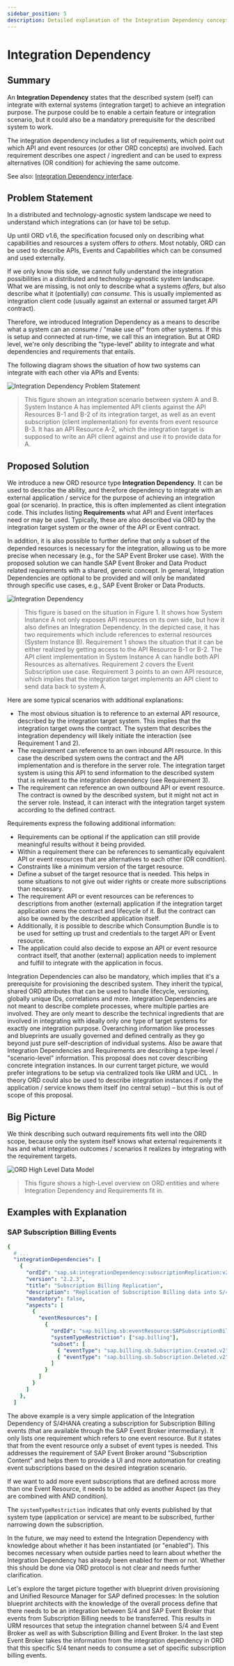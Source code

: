 ```yaml
---
sidebar_position: 5
description: Detailed explanation of the Integration Dependency concept.
---
```


# Integration Dependency

## Summary

An **Integration Dependency** states that the described system (self) can integrate with external systems (integration target) to achieve an integration purpose.
The purpose could be to enable a certain feature or integration scenario, but it could also be a mandatory prerequisite for the described system to work.

The integration dependency includes a list of requirements, which point out which API and event resources (or other ORD concepts) are involved.
Each requirement describes one aspect / ingredient and can be used to express alternatives (OR condition) for achieving the same outcome.

See also: [Integration Dependency interface](../../spec-v1/interfaces/document#integration-dependency).

## Problem Statement

In a distributed and technology-agnostic system landscape we need to understand which integrations can (or have to) be setup.

Up until ORD v1.6, the specification focused only on describing what capabilities and resources a system offers _to others_.
Most notably, ORD can be used to describe APIs, Events and Capabilities which can be consumed and used externally.

If we only know this side, we cannot fully understand the integration possibilities in a distributed and technology-agnostic system landscape.
What we are missing, is not only to describe what a systems _offers_, but also describe what it (potentially) _can consume_.
This is usually implemented as integration client code (usually against an external or assumed target API contract).

Therefore, we introduced Integration Dependency as a means to describe what a system can an _consume_ / "make use of" from other systems.
If this is setup and connected at run-time, we call this an integration.
But at ORD level, we're only describing the "type-level" ability to integrate and what dependencies and requirements that entails.

The following diagram shows the situation of how two systems can integrate with each other via APIs and Events:

![Integration Dependency Problem Statement](/img/integration-dependency-ps.drawio.svg "Integration Dependency Problem Statement")

> This figure shown an integration scenario between system A and B. System Instance A has implemented API clients against the API Resources B-1 and B-2 of its integration target, as well as an event subscription (client implementation) for events from event resource B-3. It has an API Resource A-2, which the integration target is supposed to write an API client against and use it to provide data for A.

## Proposed Solution

We introduce a new ORD resource type **Integration Dependency**. It can be used to describe the ability, and therefore dependency to integrate with an external application / service for the purpose of achieving an integration goal (or scenario). In practice, this is often implemented as client integration code. This includes listing **Requirements** what API and Event interfaces need or may be used. Typically, these are also described via ORD by the integration target system or the owner of the API or Event contract.

In addition, it is also possible to further define that only a subset of the depended resources is necessary for the integration, allowing us to be more precise when necessary (e.g., for the SAP Event Broker use case).
With the proposed solution we can handle SAP Event Broker and Data Product related requirements with a shared, generic concept. In general, Integration Dependencies are optional to be provided and will only be mandated through specific use cases, e.g., SAP Event Broker or Data Products.

![Integration Dependency](/img/integration-dependency.drawio.svg "Integration Dependency")

> This figure is based on the situation in Figure 1. It shows how System Instance A not only exposes API resources on its own side, but how it also defines an Integration Dependency. In the depicted case, it has two requirements which include references to external resources (System Instance B). Requirement 1 shows the situation that it can be either realized by getting access to the API Resource B-1 or B-2. The API client implementation in System Instance A can handle both API Resources as alternatives. Requirement 2 covers the Event Subscription use case. Requirement 3 points to an own API resource, which implies that the integration target implements an API client to send data back to system A.

Here are some typical scenarios with additional explanations:

- The most obvious situation is to reference to an external API resource, described by the integration target system. This implies that the integration target owns the contract. The system that describes the integration dependency will likely initiate the interaction (see Requirement 1 and 2).
- The requirement can reference to an own inbound API resource. In this case the described system owns the contract and the API implementation and is therefore in the server role. The integration target system is using this API to send information to the described system that is relevant to the integration dependency (see Requirement 3).
- The requirement can reference an own outbound API or event resource. The contract is owned by the described system, but it might not act in the server role. Instead, it can interact with the integration target system according to the defined contract.

Requirements express the following additional information:

- Requirements can be optional if the application can still provide meaningful results without it being provided.
- Within a requirement there can be references to semantically equivalent API or event resources that are alternatives to each other (OR condition).
- Constraints like a minimum version of the target resource.
- Define a subset of the target resource that is needed. This helps in some situations to not give out wider rights or create more subscriptions than necessary.
- The requirement API or event resources can be references to descriptions from another (external) application if the integration target application owns the contract and lifecycle of it. But the contract can also be owned by the described application itself.
- Additionally, it is possible to describe which Consumption Bundle is to be used for setting up trust and credentials to the target API or Event resource.
- The application could also decide to expose an API or event resource contract itself, that another (external) application needs to implement and fulfill to integrate with the application in focus.

Integration Dependencies can also be mandatory, which implies that it's a prerequisite for provisioning the described system.
They inherit the typical, shared ORD attributes that can be used to handle lifecycle, versioning, globally unique IDs, correlations and more.
Integration Dependencies are not meant to describe complete processes, where multiple parties are involved. They are only meant to describe the technical ingredients that are involved in integrating with ideally only one type of target systems for exactly one integration purpose. Overarching information like processes and blueprints are usually governed and defined centrally as they go beyond just pure self-description of individual systems.
Also be aware that Integration Dependencies and Requirements are describing a type-level / "scenario-level" information. This proposal does not cover describing concrete integration instances. In our current target picture, we would prefer integrations to be setup via centralized tools like URM and UCL . In theory ORD could also be used to describe integration instances if only the application / service knows them itself (no central setup) – but this is out of scope of this proposal.

## Big Picture

We think describing such outward requirements fits well into the ORD scope, because only the system itself knows what external requirements it has and what integration outcomes / scenarios it realizes by integrating with the requirement targets.

![ORD High Level Data Model](/img/ord-high-level-data-model.drawio.svg "ORD High Level Data Model")

> This figure shows a high-Level overview on ORD entities and where Integration Dependency and Requirements fit in.

## Examples with Explanation

### SAP Subscription Billing Events

```yaml
{
  # ...
  "integrationDependencies": [
    {
      "ordId": "sap.s4:integrationDependency:subscriptionReplication:v2",
      "version": "2.2.3",
      "title": "Subscription Billing Replication",
      "description": "Replication of Subscription Billing data into S/4",
      "mandatory": false,
      "aspects": [
        {
          "eventResources": [
            {
              "ordId": "sap.billing.sb:eventResource:SAPSubscriptionBillingBusinessEvents:v2",
              "systemTypeRestriction": ["sap.billing"],
              "subset": [
                { "eventType": "sap.billing.sb.Subscription.Created.v2" },
                { "eventType": "sap.billing.sb.Subscription.Deleted.v2" }
              ]
            }
          ]
        }
      ]
    },
  ]
```

The above example is a very simple application of the Integration Dependency of S/4HANA creating a subscription for Subscription Billing events (that are available through the SAP Event Broker intermediary). It only lists one requirement which refers to one event resource. But it states that from the event resource only a subset of event types is needed. This addresses the requirement of SAP Event Broker around "Subscription Content" and helps them to provide a UI and more automation for creating event subscriptions based on the desired integration scenario.

If we want to add more event subscriptions that are defined across more than one Event Resource, it needs to be added as another Aspect (as they are combined with AND condition).

The `systemTypeRestriction` indicates that only events published by that system type (application or service) are meant to be subscribed, further narrowing down the subscription.

In the future, we may need to extend the Integration Dependency with knowledge about whether it has been instantiated (or "enabled"). This becomes necessary when outside parties need to learn about whether the Integration Dependency has already been enabled for them or not. Whether this should be done via ORD protocol is not clear and needs further clarification.

Let's explore the target picture together with blueprint driven provisioning and Unified Resource Manager for SAP defined processes: In the solution blueprint architects with the knowledge of the overall process define that there needs to be an integration between S/4 and SAP Event Broker that events from Subscription Billing needs to be transferred. This results in URM resources that setup the integration channel between S/4 and Event Broker as well as with Subscription Billing and Event Broker. In the last step Event Broker takes the information from the integration dependency in ORD that this specific S/4 tenant needs to consume a set of specific subscription billing events.
